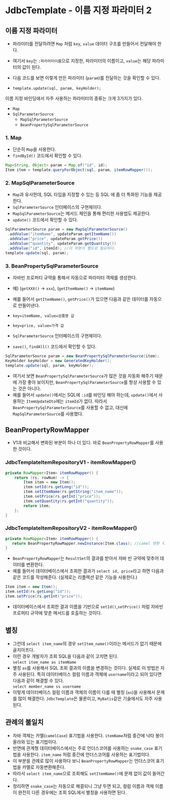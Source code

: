 # JdbcTemplate - 이름 지정 파라미터 2
## 이름 지정 파라미터
- 파라미터를 전달하려면 `Map` 처럼 `key`, `value` 데이터 구조를 만들어서 전달해야 한다.
- 여기서 `key`는 `:파라미터이름`으로 지정한, 파라미터의 이름이고, `value`는 해당 파라미터의
값이 된다.

- 다음 코드를 보면 이렇게 만든 파라미터 (`param`)를 전달하는 것을 확인할 수 있다.
- `template.update(sql, param, keyHolder);`

이름 지정 바인딩에서 자주 사용하는 파라미터의 종류는 크게 3가지가 있다.
- `Map`
- `SqlParameterSource`
  - `MapSqlParameterSource`
  - `BeanPropertySqlParameterSource`

### 1. Map
- 단순히 `Map`을 사용한다.
- `findById()` 코드에서 확인할 수 있다.
```java
Map<String, Object> param = Map.of("id", id);
Item item = template.queryForObject(sql, param, itemRowMapper());
```

### 2. MapSqlParameterSource
- `Map`과 유사한데, SQL 타입을 지정할 수 있는 등 SQL 에 좀 더 특화된 기능을 제공한다.
- `SqlParameterSource` 인터페이스의 구현체이다.
- `MapSqlParameterSource`는 메서드 체인을 통해 편리한 사용법도 제공한다.
- `update()` 코드에서 확인할 수 있다.
```java
SqlParameterSource param = new MapSqlParameterSource()
 .addValue("itemName", updateParam.getItemName())
 .addValue("price", updateParam.getPrice())
 .addValue("quantity", updateParam.getQuantity())
 .addValue("id", itemId); //이 부분이 별도로 필요하다.
template.update(sql, param);
```

### 3. BeanPropertySqlParameterSource
- 자바빈 프로퍼티 규약을 통해서 자동으로 파라미터 객체를 생성한다.
- 예) (`getXXX()` -> `xxx`), (`getItemName()` -> `itemName`)
- 예를 들어서 `getItemName()`, `getPrice()`가 있으면 다음과 같은 데이터를 자동으로 만들어낸다.
- `key=itemName, value=상품명 값`
- `key=price, value=가격 값`

- `SqlParameterSource` 인터페이스의 구현체이다.
- `save()`, `findAll()` 코드에서 확인할 수 있다.
```java
SqlParameterSource param = new BeanPropertySqlParameterSource(item);
KeyHolder keyHolder = new GeneratedKeyHolder();
template.update(sql, param, keyHolder);
```
- 여기서 보면 `BeanPropertySqlParameterSource`가 많은 것을 자동화 해주기 때문에 가장 좋아
보이지만, `BeanPropertySqlParameterSource`를 항상 사용할 수 있는 것은 아니다.
- 예를 들어서 `update()`에서는 SQL에 `:id`를 바인딩 해야 하는데, `update()`에서 사용하는
`ItemUpdateDto`에는 `itemId`가 없다. 따라서 `BeanPropertySqlParameterSource`를
사용할 수 없고, 대신에 `MapSqlParameterSource`를 사용했다.

## BeanPropertyRowMapper
- V1과 비교해서 변화된 부분이 하나 더 있다. 바로 `BeanPropertyRowMapper`를 사용한 것이다.
### JdbcTemplateItemRepositoryV1 - itemRowMapper()
```java
private RowMapper<Item> itemRowMapper() {
    return (rs, rowNum) -> {
        Item item = new Item();
        item.setId(rs.getLong("id"));
        item.setItemName(rs.getString("item_name"));
        item.setPrice(rs.getInt("price"));
        item.setQuantity(rs.getInt("quantity"));
        return item;
    };
}
```
### JdbcTemplateItemRepositoryV2 - itemRowMapper()
```java
private RowMapper<Item> itemRowMapper() {
   return BeanPropertyRowMapper.newInstance(Item.class); //camel 변환 지원
}
```
- `BeanPropertyRowMapper`는 `ResultSet`의 결과를 받아서 자바 빈 규약에 맞추어 데이터를
변환한다.
- 예를 들어서 데이터베이스에서 조회한 결과가 `select id, price`라고 하면 다음과 같은 코드를
작성해준다. (실제로는 리플렉션 같은 기능을 사용한다.)
```java
Item item = new Item();
item.setId(rs.getLong("id"));
item.setPrice(rs.getInt("price"));
```
- 데이터베이스에서 조회한 결과 이름을 기반으로 `setId()`,`setPrice()` 처럼 자바빈 프로퍼티
규약에 맞춘 메서드를 호출하는 것이다.

## 별칭
- 그런데 `select item_name`의 경우 `setItem_name()`이라는 메서드가 없기 때문에 골치아프다.
- 이런 경우 개발자가 조회 SQL을 다음과 같이 고치면 된다.<br>
`select item_name as itemName`
- 별칭 `as`를 사용해서 SQL 조회 결과의 이름을 변경하는 것이다. 실제로 이 방법은 자주 사용된다.
특히 데이터베이스 컬럼 이름과 객체에 `username`이라고 되어 있다면 다음과 같이 해결할 수 있다.<br>
`select member_name ss username`
- 이렇게 데이터베이스 컬럼 이름과 객체의 이름이 다를 때 별칭 (`as`)을 사용해서 문제를 많이 해결한다.
`JdbcTemplate`은 물론이고, `MyBatis`같은 기술에서도 자주 사용된다.

## 관례의 불일치
- 자바 객체는 카멜(`camelCase`) 표기법을 사용한다. `itemName`처럼 중간에 낙타 봉이 올라와
있는 표기법이다.
- 반면에 관계형 데이터베이스에서는 주로 언더스코어를 사용하는 `snake_case` 표기법을 사용한다.
`item_name` 처럼 중간에 언더스코어를 사용하는 표기법이다.
- 이 부분을 관례로 많이 사용하다 보니 `BeanPropertyRowMapper`는 언더스코어 표기법을 
카멜로 자동변환해준다.
- 따라서 `select item_name`으로 조회해도 `setItemName()`에 문제 없이 값이 들어간다.
- 정리하면 `snake_case`는 자동으로 해결되니 그냥 두면 되고, 컬럼 이름과 객체 이름이 완전히
다른 경우에는 조회 SQL에서 별칭을 사용하면 된다.
